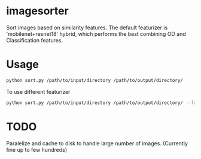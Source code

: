 # imagesorter
Sort images based on similarity features.
The default featurizer is 'mobilenet+resnet18' hybrid, which performs the best combining OD and Classification features.

# Usage

```bash
python sort.py /path/to/input/directory /path/to/output/directory/
```

To use different featurizer

```bash
python sort.py /path/to/input/directory /path/to/output/directory/ --featurizer mobilenet
```

# TODO

Paralelize and cache to disk to handle large number of images. (Currently fine up to few hundreds)

